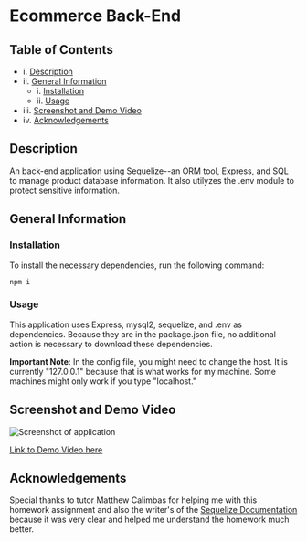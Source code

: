 # Ecommerce Back-End

  ## Table of Contents
   
  - i. [Description](#description)
  - ii. [General Information](#general-information)
    - i. [Installation](#installation)
    - ii. [Usage](#usage)
  - iii. [Screenshot and Demo Video](#screenshot-and-demo-video)
  - iv. [Acknowledgements](#acknowledgements)

  ## Description
  
  An back-end application using Sequelize--an ORM tool, Express, and SQL to manage product database information. It also utilyzes the .env module to protect sensitive information.

  ## General Information
  
  ### Installation
  
  To install the necessary dependencies, run the following command:
  
  ```npm i ```

  ### Usage 

  This application uses Express, mysql2, sequelize, and .env as dependencies. Because they are in the package.json file, no additional action is necessary to download these dependencies. 
  
  **Important Note**: In the config file, you might need to change the host. It is currently "127.0.0.1" because that is what works for my machine. Some machines might only work if you type "localhost."


## Screenshot and Demo Video

![Screenshot of application](./public/images/screenshot.png)

[Link to Demo Video here](https://youtu.be/Va0nBU40kPc)

## Acknowledgements

Special thanks to tutor Matthew Calimbas for helping me with this homework assignment and also the writer's of the [Sequelize Documentation](https://sequelize.org/docs/v6/) because it was very clear and helped me understand the homework much better. 
  

